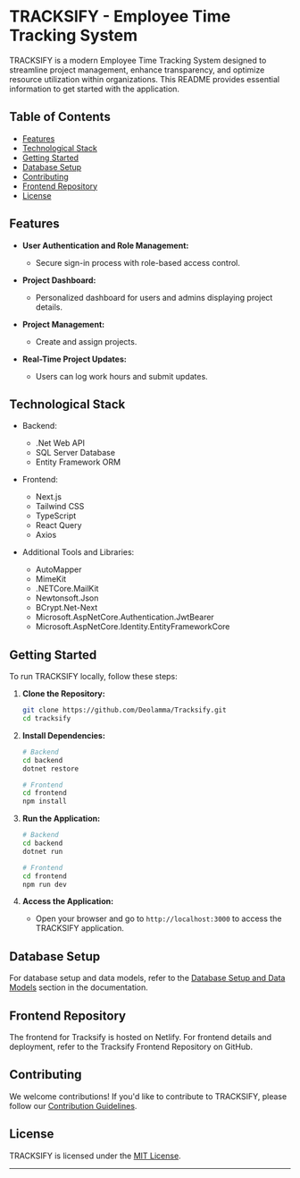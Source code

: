 
# TRACKSIFY - Employee Time Tracking System

TRACKSIFY is a modern Employee Time Tracking System designed to streamline project management, enhance transparency, and optimize resource utilization within organizations. This README provides essential information to get started with the application.

## Table of Contents

- [Features](#features)
- [Technological Stack](#technological-stack)
- [Getting Started](#getting-started)
- [Database Setup](#database-setup)
- [Contributing](#contributing)
- [Frontend Repository](#frontend-repository)
- [License](#license)

## Features

- **User Authentication and Role Management:**
  - Secure sign-in process with role-based access control.
  
- **Project Dashboard:**
  - Personalized dashboard for users and admins displaying project details.

- **Project Management:**
  - Create and assign projects.

- **Real-Time Project Updates:**
  - Users can log work hours and submit updates.

## Technological Stack

- Backend:
  - .Net Web API
  - SQL Server Database
  - Entity Framework ORM

- Frontend:
  - Next.js
  - Tailwind CSS
  - TypeScript
  - React Query
  - Axios

- Additional Tools and Libraries:
  - AutoMapper
  - MimeKit
  - .NETCore.MailKit
  - Newtonsoft.Json
  - BCrypt.Net-Next
  - Microsoft.AspNetCore.Authentication.JwtBearer
  - Microsoft.AspNetCore.Identity.EntityFrameworkCore

## Getting Started

To run TRACKSIFY locally, follow these steps:

1. **Clone the Repository:**
   ```bash
   git clone https://github.com/Deolamma/Tracksify.git
   cd tracksify
   ```

2. **Install Dependencies:**
   ```bash
   # Backend
   cd backend
   dotnet restore

   # Frontend
   cd frontend
   npm install
   ```

3. **Run the Application:**
   ```bash
   # Backend
   cd backend
   dotnet run

   # Frontend
   cd frontend
   npm run dev
   ```

4. **Access the Application:**
   - Open your browser and go to `http://localhost:3000` to access the TRACKSIFY application.

## Database Setup

For database setup and data models, refer to the [Database Setup and Data Models](#database-setup-and-data-models) section in the documentation.

## Frontend Repository

The frontend for Tracksify is hosted on Netlify. For frontend details and deployment, refer to the Tracksify Frontend Repository on GitHub.

## Contributing

We welcome contributions! If you'd like to contribute to TRACKSIFY, please follow our [Contribution Guidelines](CONTRIBUTING.md).

## License

TRACKSIFY is licensed under the [MIT License](LICENSE).

---

